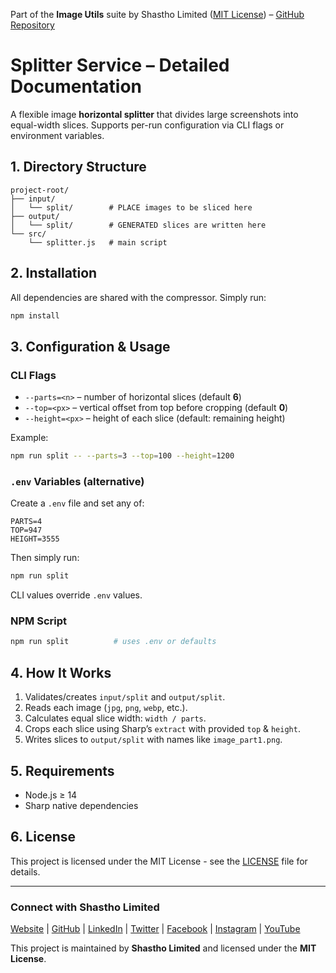 Part of the **Image Utils** suite by Shastho Limited ([MIT License](https://opensource.org/licenses/MIT)) – [GitHub Repository](https://github.com/shasthoAI/image-utils)

# Splitter Service – Detailed Documentation

A flexible image **horizontal splitter** that divides large screenshots into equal-width slices. Supports per-run configuration via CLI flags or environment variables.

## 1. Directory Structure
```
project-root/
├── input/
│   └── split/        # PLACE images to be sliced here
├── output/
│   └── split/        # GENERATED slices are written here
└── src/
    └── splitter.js   # main script
```

## 2. Installation
All dependencies are shared with the compressor. Simply run:
```bash
npm install
```

## 3. Configuration & Usage

### CLI Flags
* `--parts=<n>`   – number of horizontal slices (default **6**)
* `--top=<px>`    – vertical offset from top before cropping (default **0**)
* `--height=<px>` – height of each slice (default: remaining height)

Example:
```bash
npm run split -- --parts=3 --top=100 --height=1200
```

### `.env` Variables (alternative)
Create a `.env` file and set any of:
```
PARTS=4
TOP=947
HEIGHT=3555
```
Then simply run:
```bash
npm run split
```
CLI values override `.env` values.

### NPM Script
```bash
npm run split          # uses .env or defaults
```

## 4. How It Works
1. Validates/creates `input/split` and `output/split`.
2. Reads each image (`jpg`, `png`, `webp`, etc.).
3. Calculates equal slice width: `width / parts`.
4. Crops each slice using Sharp’s `extract` with provided `top` & `height`.
5. Writes slices to `output/split` with names like `image_part1.png`.

## 5. Requirements
* Node.js ≥ 14
* Sharp native dependencies

## 6. License

This project is licensed under the MIT License - see the [LICENSE](../../LICENSE) file for details.

---

### Connect with Shastho Limited

[Website](https://shastho.ai) | [GitHub](https://github.com/shasthoAI) | [LinkedIn](https://www.linkedin.com/company/shastho) | [Twitter](https://twitter.com/shastho_ai) | [Facebook](https://www.facebook.com/shasthoAI/) | [Instagram](https://www.instagram.com/shastho_ai) | [YouTube](https://www.youtube.com/@shasthoai)

This project is maintained by **Shastho Limited** and licensed under the **MIT License**.


